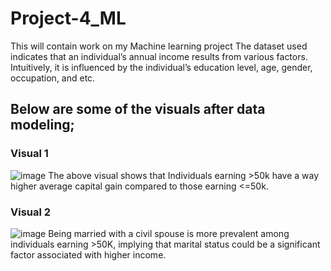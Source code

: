 # Project-4_ML
This will contain work on my Machine learning project
The dataset used indicates that an individual’s annual income results from various factors. Intuitively, it is influenced by the individual’s education level, age, gender, occupation, and etc.

## Below are some of the visuals after data modeling;
### Visual 1
![image](https://github.com/Josey1/Project-4_ML/assets/14218202/2f1633b9-c880-46ef-a5ef-15a15e8a5bf2)
The above visual shows that Individuals earning >50k have a way higher average capital gain compared to those earning <=50k.
### Visual 2
![image](https://github.com/Josey1/Project-4_ML/assets/14218202/f0e38569-b65c-4e1e-8b3f-25533e3b4921)
Being married with a civil spouse is more prevalent among individuals earning >50K, implying that marital status could be a significant factor associated with higher income.



